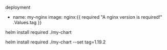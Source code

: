 
deployment
- name: my-nginx
   image: nginx:{{ required "A nginx version is required!" .Values.tag }}

helm install required ./my-chart 

helm install required ./my-chart --set tag=1.19.2
